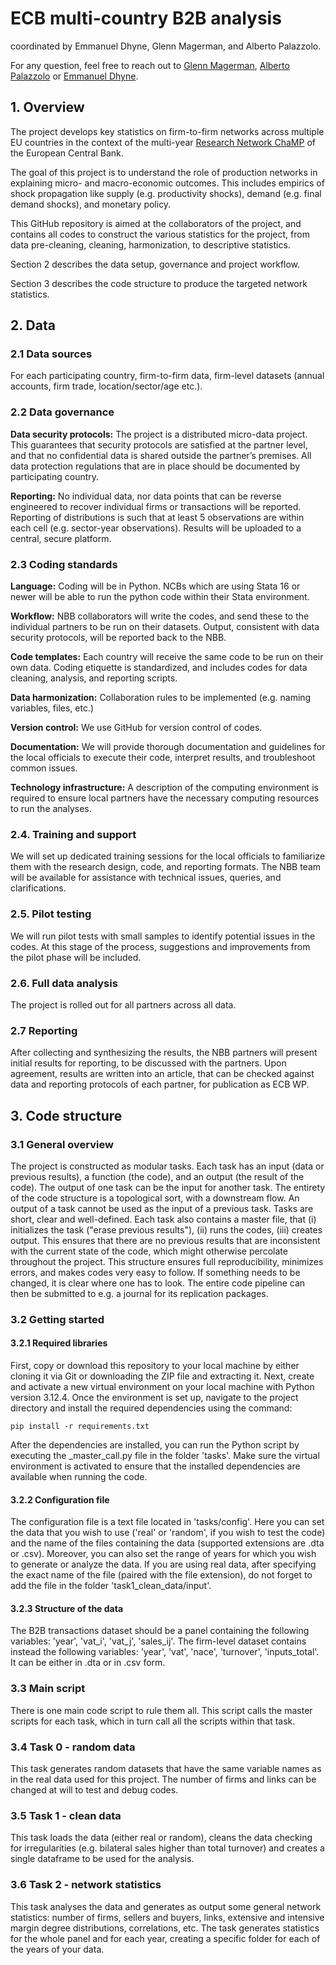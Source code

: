 # ECB multi-country B2B analysis 
coordinated by Emmanuel Dhyne, Glenn Magerman, and Alberto Palazzolo.

For any question, feel free to reach out to [Glenn Magerman](glenn.magerman@ulb.be), [Alberto Palazzolo](alberto.palazzolo@nbb.be) or [Emmanuel Dhyne](emmanuel.dhyne@nbb.be).

## 1. Overview
The project develops key statistics on firm-to-firm networks across multiple EU countries in the context of the multi-year [Research Network ChaMP](https://www.ecb.europa.eu/pub/economic-research/research-networks/html/champ.en.html) of the European Central Bank.

The goal of this project is to understand the role of production networks in explaining micro- and macro-economic outcomes. This includes empirics of shock propagation like supply (e.g. productivity shocks), demand (e.g. final demand shocks), and monetary policy.



This GitHub repository is aimed at the collaborators of the project, and contains all codes to construct the various statistics for the project, from data pre-cleaning, cleaning, harmonization, to descriptive statistics.

Section 2 describes the data setup, governance and project workflow. 

Section 3 describes the code structure to produce the targeted network statistics.

## 2. Data
### 2.1 Data sources
For each participating country, firm-to-firm data, firm-level datasets (annual accounts, firm trade, location/sector/age etc.).

### 2.2	Data governance
**Data security protocols:** The project is a distributed micro-data project. This guarantees that security protocols are satisfied at the partner level, and that no confidential data is shared outside the partner’s premises. All data protection regulations that are in place should be documented by participating country.

**Reporting:** No individual data, nor data points that can be reverse engineered to recover individual firms or transactions will be reported. Reporting of distributions is such that at least 5 observations are within each cell (e.g. sector-year observations). Results will be uploaded to a central, secure platform.

### 2.3 Coding standards
**Language:** Coding will be in Python. NCBs which are using Stata 16 or newer will be able to run the python code within their Stata environment.

**Workflow:** NBB collaborators will write the codes, and send these to the individual partners to be run on their datasets. Output, consistent with data security protocols, will be reported back to the NBB. 

**Code templates:** Each country will receive the same code to be run on their own data. Coding etiquette is standardized, and includes codes for data cleaning, analysis, and reporting scripts. 

**Data harmonization:** Collaboration rules to be implemented (e.g. naming variables, files, etc.)

**Version control:** We use GitHub for version control of codes. 

**Documentation:** We will provide thorough documentation and guidelines for the local officials to execute their code, interpret results, and troubleshoot common issues.

**Technology infrastructure:** A description of the computing environment is required to ensure local partners have the necessary computing resources to run the analyses. 

### 2.4. Training and support
We will set up dedicated training sessions for the local officials to familiarize them with the research design, code, and reporting formats. The NBB team will be available for assistance with technical issues, queries, and clarifications.

### 2.5.	Pilot testing
We will run pilot tests with small samples to identify potential issues in the codes. At this stage of the process, suggestions and improvements from the pilot phase will be included.

### 2.6.	Full data analysis
The project is rolled out for all partners across all data.

### 2.7	Reporting
After collecting and synthesizing the results, the NBB partners will present initial results for reporting, to be discussed with the partners. Upon agreement, results are written into an article, that can be checked against data and reporting protocols of each partner, for publication as ECB WP.

## 3. Code structure

### 3.1 General overview
The project is constructed as modular tasks. Each task has an input (data or previous results), a function (the code), and an output (the result of the code).
The output of one task can be the input for another task. The entirety of the code structure is a topological sort, with a downstream flow. An output of a task cannot be used as the input of a previous task. Tasks are short, clear and well-defined. Each task also contains a master file, that (i) initializes the task ("erase previous results"), (ii) runs the codes, (iii) creates output. This ensures that there are no previous results that are inconsistent with the current state of the code, which might otherwise percolate throughout the project.
This structure ensures full reproducibility, minimizes errors, and makes codes very easy to follow. If something needs to be changed, it is clear where one has to look.
The entire code pipeline can then be submitted to e.g. a journal for its replication packages.

### 3.2 Getting started

#### 3.2.1 Required libraries
First, copy or download this repository to your local machine by either cloning it via Git or downloading the ZIP file and extracting it. Next, create and activate a new virtual environment on your local machine with Python version 3.12.4. Once the environment is set up, navigate to the project directory and install the required dependencies using the command:

`pip install -r requirements.txt`

After the dependencies are installed, you can run the Python script by executing the _master_call.py file in the folder 'tasks'. Make sure the virtual environment is activated to ensure that the installed dependencies are available when running the code.

#### 3.2.2 Configuration file
The configuration file is a text file located in 'tasks/config'. Here you can set the data that you wish to use ('real' or 'random', if you wish to test the code) and the name of the files containing the data (supported extensions are .dta or .csv). Moreover, you can also set the range of years for which you wish to generate or analyze the data. If you are using real data, after specifying the exact name of the file (paired with the file extension), do not forget to add the file in the folder 'task1_clean_data/input'.

#### 3.2.3 Structure of the data
The B2B transactions dataset should be a panel containing the following variables: 'year', 'vat_i', 'vat_j', 'sales_ij'. The firm-level dataset contains instead the following variables: 'year', 'vat', 'nace', 'turnover', 'inputs_total'. It can be either in .dta or in .csv form.

### 3.3 Main script
There is one main code script to rule them all. This script calls the master scripts for each task, which in turn call all the scripts within that task. 

### 3.4 Task 0 - random data
This task generates random datasets that have the same variable names as in the real data used for this project. The number of firms and links can be changed at will to test and debug codes.

### 3.5 Task 1 - clean data
This task loads the data (either real or random), cleans the data checking for irregularities (e.g. bilateral sales higher than total turnover) and creates a single dataframe to be used for the analysis.

### 3.6 Task 2 - network statistics
This task analyses the data and generates as output some general network statistics: number of firms, sellers and buyers, links, extensive and intensive margin degree distributions, correlations, etc. The task generates statistics for the whole panel and for each year, creating a specific folder for each of the years of your data.




